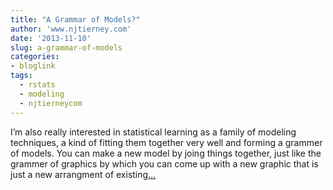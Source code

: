 ```yaml
---
title: "A Grammar of Models?"
author: 'www.njtierney.com'
date: '2013-11-10'
slug: a-grammar-of-models
categories:
- bloglink
tags:
  - rstats
  - modeling
  - njtierneycom
---
```


I’m also really interested in statistical learning as a family of modeling techniques, a kind of fitting them together very well and forming a grammer of models. You can make a new model by joing things together, just like the grammer of graphics by which you can come up with a new graphic that is just a new arrangment of existing[... <i class="fas fa-external-link-alt"></i>](https://www.njtierney.com/post/2013/11/10/grammar-of-models/)

